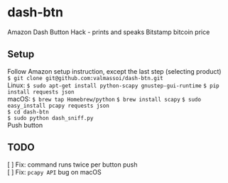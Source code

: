 # dash-btn
Amazon Dash Button Hack - prints and speaks Bitstamp bitcoin price

## Setup
Follow Amazon setup instruction, except the last step (selecting product)  
`$ git clone git@github.com:valmassoi/dash-btn.git`  
Linux: `$ sudo apt-get install python-scapy gnustep-gui-runtime` `$ pip install requests json`  
macOS: `$ brew tap Homebrew/python` `$ brew install scapy` `$ sudo easy_install pcapy requests json`  
`$ cd dash-btn`  
`$ sudo python dash_sniff.py`  
Push button  

## TODO
[ ] Fix: command runs twice per button push  
[ ] Fix: `pcapy API` bug on macOS  
